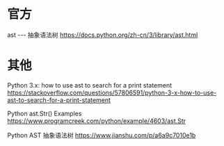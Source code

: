 
# 官方

ast --- 抽象语法树 https://docs.python.org/zh-cn/3/library/ast.html

# 其他

Python 3.x: how to use ast to search for a print statement https://stackoverflow.com/questions/57806591/python-3-x-how-to-use-ast-to-search-for-a-print-statement

Python ast.Str() Examples https://www.programcreek.com/python/example/4603/ast.Str

Python AST 抽象语法树 https://www.jianshu.com/p/a6a9c7010e1b
